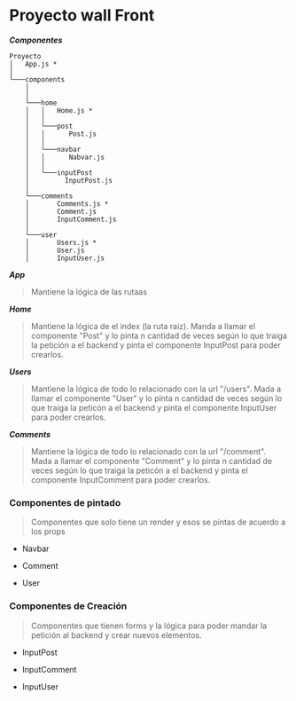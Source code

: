 # Proyecto wall Front #

***Componentes***

```
Proyecto
│   App.js *
│
└───components
    │   
    │
    └───home
    │   │   Home.js *
    │   │
    │   └───post
    │   │      Post.js
    │   │
    │   └───navbar
    │   │      Nabvar.js
    │   │
    │   └───inputPost
    │         InputPost.js
    │   
    └───comments
    │       Comments.js *
    │       Comment.js
    │       InputComment.js
    │
    └───user
    │       Users.js *
    │       User.js
    │       InputUser.js
```



***App***
> Mantiene la lógica de las rutaas

***Home***
>Mantiene la lógica de el index (la ruta raiz). Manda a llamar el componente "Post" y lo pinta n cantidad de veces según lo que traiga la petición a el backend y pinta el componente InputPost para poder crearlos.

***Users***
>Mantiene la lógica de todo lo relacionado con la url "/users". Mada a llamar el componente "User" y lo pinta n cantidad de veces según lo que traiga la peticón a el backend y pinta el componente InputUser para poder crearlos.

***Comments***
>Mantiene la lógica de todo lo relacionado con la url "/comment". Mada a llamar el componente "Comment" y lo pinta n cantidad de veces según lo que traiga la peticón a el backend y pinta el componente InputComment para poder crearlos.


### Componentes de pintado ###
>Componentes que solo tiene un render y esos se pintas de acuerdo a los props
* Navbar
- Comment
+ User

### Componentes de Creación ###
>Componentes que tienen forms y la lógica para poder mandar la petición al backend y crear nuevos elementos.
* InputPost
- InputComment
+ InputUser